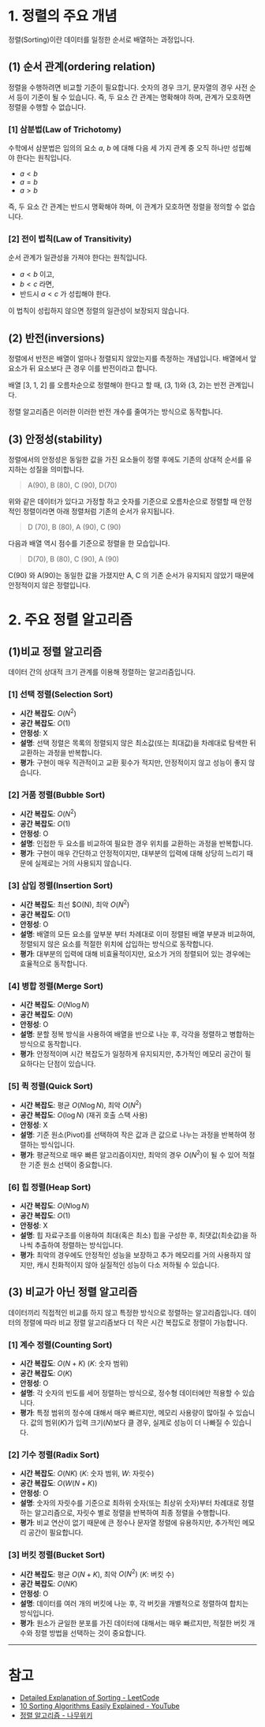 # 1. 정렬의 주요 개념

정렬(Sorting)이란 데이터를 일정한 순서로 배열하는 과정입니다. 

## (1) 순서 관계(ordering relation)

정렬을 수행하려면 비교할 기준이 필요합니다. 숫자의 경우 크기, 문자열의 경우 사전 순서 등이 기준이 될 수 있습니다. 즉, 두 요소 간 관계는 명확해야 하며, 관계가 모호하면 정렬을 수행할 수 없습니다.

### [1] 삼분법(Law of Trichotomy)

수학에서 삼분법은 임의의 요소  $a$, $b$ 에 대해 다음 세 가지 관계 중 오직 하나만 성립해야 한다는 원칙입니다.

- $a<b$
- $a=b$
- $a>b$

즉, 두 요소 간 관계는 반드시 명확해야 하며, 이 관계가 모호하면 정렬을 정의할 수 없습니다.

### [2] 전이 법칙(Law of Transitivity)

순서 관계가 일관성을 가져야 한다는 원칙입니다.

- $a<b$ 이고,
- $b<c$ 라면,
- 반드시 $a<c$ 가 성립해야 한다.

이 법칙이 성립하지 않으면 정렬의 일관성이 보장되지 않습니다.

## (2) 반전(inversions)

정렬에서 반전은 배열이 얼마나 정렬되지 않았는지를 측정하는 개념입니다. 배열에서 앞 요소가 뒤 요소보다 큰 경우 이를 반전이라고 합니다. 

배열 [3, 1, 2] 를 오름차순으로 정렬해야 한다고 할 때, (3, 1)와 (3, 2)는 반전 관계입니다.

정렬 알고리즘은 이러한 이러한 반전 개수를 줄여가는 방식으로 동작합니다.

## (3) 안정성(stability)

정렬에서의 안정성은 동일한 값을 가진 요소들이 정렬 후에도 기존의 상대적 순서를 유지하는 성질을 의미합니다.

> A(90), B (80), C (90), D(70)
> 

위와 같은 데이터가 있다고 가정할 하고 숫자를 기준으로 오름차순으로 정렬할 때 안정적인 정렬이라면 아래 정렬처럼 기존의 순서가 유지됩니다.

> D (70), B (80), A (90), C (90)
> 

다음과 배열 역시 점수를 기준으로 정렬을 한 모습입니다.

> D(70), B (80), C (90), A (90)
> 

 C(90) 와 A(90)는 동일한 값을 가졌지만 A, C 의 기존 순서가 유지되지 않았기 때문에 안정적이지 않은 정렬입니다.

# 2. 주요 정렬 알고리즘

## (1)비교 정렬 알고리즘

데이터 간의 상대적 크기 관계를 이용해 정렬하는 알고리즘입니다.

### [1] 선택 정렬(Selection Sort)

- **시간 복잡도**: $O(N^2)$
- **공간 복잡도**: $O(1)$
- **안정성**: X
- **설명**: 선택 정렬은 목록의 정렬되지 않은 최소값(또는 최대값)을 차례대로 탐색한 뒤 교환하는 과정을 반복합니다.
- **평가**: 구현이 매우 직관적이고 교환 횟수가 적지만, 안정적이지 않고 성능이 좋지 않습니다.

### [2] 거품 정렬(Bubble Sort)

- **시간 복잡도**: $O(N^2)$
- **공간 복잡도**: $O(1)$
- **안정성**: O
- **설명**: 인접한 두 요소를 비교하여 필요한 경우 위치를 교환하는 과정을 반복합니다.
- **평가**: 구현이 매우 간단하고 안정적이지만, 대부분의 입력에 대해 상당히 느리기 때문에 실제로는 거의 사용되지 않습니다.

### [3] 삽입 정렬(Insertion Sort)

- **시간 복잡도**: 최선 $O(N), 최악 $O(N^2)$
- **공간 복잡도**: $O(1)$
- **안정성**: O
- **설명**: 배열의 모든 요소를 앞부분 부터 차례대로 이미 정렬된 배열 부분과 비교하여, 정렬되지 않은 요소를 적절한 위치에 삽입하는 방식으로 동작합니다.
- **평가**: 대부분의 입력에 대해 비효율적이지만, 요소가 거의 정렬되어 있는 경우에는 효율적으로 동작합니다.

### [4] 병합 정렬(Merge Sort)

- **시간 복잡도**: $O(N\log N)$
- **공간 복잡도**: $O(N)$
- **안정성**: O
- **설명**: 분할 정복 방식을 사용하여 배열을 반으로 나눈 후, 각각을 정렬하고 병합하는 방식으로 동작합니다.
- **평가**: 안정적이며 시간 복잡도가 일정하게 유지되지만, 추가적인 메모리 공간이 필요하다는 단점이 있습니다.

### [5] 퀵 정렬(Quick Sort)

- **시간 복잡도**: 평균 $O(N\log N)$, 최악 $O(N^2)$
- **공간 복잡도**: $O(\log N)$ (재귀 호출 스택 사용)
- **안정성**: X
- **설명**: 기준 원소(Pivot)를 선택하여 작은 값과 큰 값으로 나누는 과정을 반복하여 정렬하는 방식입니다.
- **평가**: 평균적으로 매우 빠른 알고리즘이지만, 최악의 경우 $O(N^2)$이 될 수 있어 적절한 기준 원소 선택이 중요합니다.

### [6] 힙 정렬(Heap Sort)

- **시간 복잡도**: $O(N\log N)$
- **공간 복잡도**: $O(1)$
- **안정성**: X
- **설명**: 힙 자료구조를 이용하여 최대(혹은 최소) 힙을 구성한 후, 최댓값(최솟값)을 하나씩 추출하여 정렬하는 방식입니다.
- **평가**: 최악의 경우에도 안정적인 성능을 보장하고 추가 메모리를 거의 사용하지 않지만, 캐시 친화적이지 않아 실질적인 성능이 다소 저하될 수 있습니다.

## (3) 비교가 아닌 정렬 알고리즘

데이터끼리 직접적인 비교를 하지 않고 특정한 방식으로 정렬하는 알고리즘입니다. 데이터의 정렬에 따라 비교 정렬 알고리즘보다 더 작은 시간 복잡도로 정렬이 가능합니다.

### [1] 계수 정렬(Counting Sort)

- **시간 복잡도**: $O(N + K)$ ($K$: 숫자 범위)
- **공간 복잡도**: $O(K)$
- **안정성**: O
- **설명**: 각 숫자의 빈도를 세어 정렬하는 방식으로, 정수형 데이터에만 적용할 수 있습니다.
- **평가**: 특정 범위의 정수에 대해서 매우 빠르지만, 메모리 사용량이 많아질 수 있습니다. 값의 범위($K$)가 입력 크기($N$)보다 클 경우, 실제로 성능이 더 나빠질 수 있습니다.

### [2] 기수 정렬(Radix Sort)

- **시간 복잡도**: $O(NK)$ ($K$: 숫자 범위, $W$: 자릿수)
- **공간 복잡도**: $O(W(N + K))$
- **안정성**: O
- **설명**: 숫자의 자릿수를 기준으로 최하위 숫자(또는 최상위 숫자)부터 차례대로 정렬하는 알고리즘으로, 자릿수 별로 정렬을 반복하여 최종 정렬을 수행합니다.
- **평가**: 비교 연산이 없기 때문에 큰 정수나 문자열 정렬에 유용하지만, 추가적인 메모리 공간이 필요합니다.

### [3] 버킷 정렬(Bucket Sort)

- **시간 복잡도**: 평균 $O(N + K)$, 최악 $O(N^2)$ ($K$: 버킷 수)
- **공간 복잡도**: $O(NK)$
- **안정성**: O
- **설명**: 데이터를 여러 개의 버킷에 나눈 후, 각 버킷을 개별적으로 정렬하여 합치는 방식입니다.
- **평가**: 원소가 균일한 분포를 가진 데이터에 대해서는 매우 빠르지만, 적절한 버킷 개수와 정렬 방법을 선택하는 것이 중요합니다.

---

# 참고

- [Detailed Explanation of Sorting - LeetCode](https://leetcode.com/explore/learn/card/sorting/693/introduction/)
- [10 Sorting Algorithms Easily Explained - YouTube](https://www.youtube.com/watch?v=rbbTd-gkajw&list=LL&index=7)
- [정렬 알고리즘 - 나무위키](https://namu.wiki/w/%EC%A0%95%EB%A0%AC%20%EC%95%8C%EA%B3%A0%EB%A6%AC%EC%A6%98)